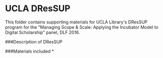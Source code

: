 # UCLA DResSUP

This folder contains supporting materials for UCLA Library's DResSUP program for the "Managing Scope &amp; Scale: Applying the Incubator Model to Digital Scholarship" panel, DLF 2016.

###Description of DResSUP

###Materials included
* 


